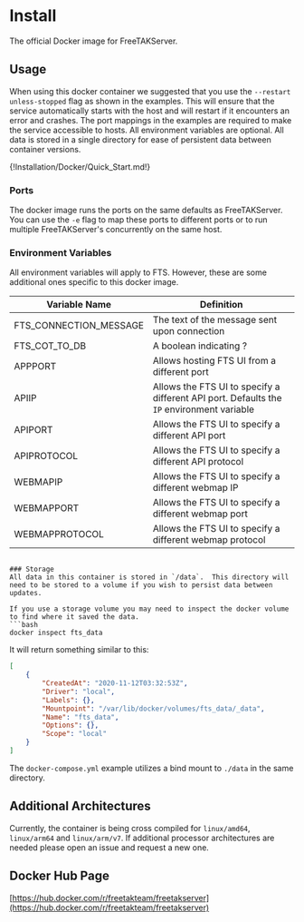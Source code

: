 # Install

The official Docker image for FreeTAKServer.

## Usage
When using this docker container we suggested that you use the `--restart unless-stopped` flag as shown in the examples. 
This will ensure that the service automatically starts with the host and will restart if it encounters an error and crashes.
The port mappings in the examples are required to make the service accessible to hosts.
All environment variables are optional.
All data is stored in a single directory for ease of persistent data between container versions.

{!Installation/Docker/Quick_Start.md!}

### Ports
The docker image runs the ports on the same defaults as FreeTAKServer.
You can use the `-e` flag to map these ports to different ports or to run multiple FreeTAKServer's concurrently on the same host.

### Environment Variables
All environment variables will apply to FTS.
However, these are some additional ones specific to this docker image.

| Variable Name           | Definition                                                                                |
|-------------------------|-------------------------------------------------------------------------------------------|
| FTS_CONNECTION_MESSAGE  | The text of the message sent upon connection                                              |
| FTS_COT_TO_DB           | A boolean indicating ?                                                                    |
| APPPORT                 | Allows hosting FTS UI from a different port                                               |
| APIIP                   | Allows the FTS UI to specify a different API port. Defaults the `IP` environment variable |
| APIPORT                 | Allows the FTS UI to specify a different API port                                         |
| APIPROTOCOL             | Allows the FTS UI to specify a different API protocol                                     |
| WEBMAPIP                | Allows the FTS UI to specify a different webmap IP                                        |
| WEBMAPPORT              | Allows the FTS UI to specify a different webmap port                                      |
| WEBMAPPROTOCOL          | Allows the FTS UI to specify a different webmap protocol                                  |
```

### Storage
All data in this container is stored in `/data`.  This directory will need to be stored to a volume if you wish to persist data between updates.

If you use a storage volume you may need to inspect the docker volume to find where it saved the data.  
```bash
docker inspect fts_data
````
It will return something similar to this:
```json
[
    {
        "CreatedAt": "2020-11-12T03:32:53Z",
        "Driver": "local",
        "Labels": {},
        "Mountpoint": "/var/lib/docker/volumes/fts_data/_data",
        "Name": "fts_data",
        "Options": {},
        "Scope": "local"
    }
]
```

The `docker-compose.yml` example utilizes a bind mount to `./data` in the same directory.

## Additional Architectures
Currently, the container is being cross compiled for `linux/amd64`, `linux/arm64` and `linux/arm/v7`.
If additional processor architectures are needed please open an issue and request a new one.

## Docker Hub Page
[https://hub.docker.com/r/freetakteam/freetakserver](https://hub.docker.com/r/freetakteam/freetakserver)
